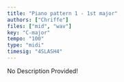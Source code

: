 ```yaml
---
title: "Piano pattern 1 - 1st major"
authors: ["Chriffe"]
files: ["mid", "wav"]
key: "C-major"
tempo: "100"
type: "midi"
timesig: "4SLASH4"
---
```

No Description Provided!
